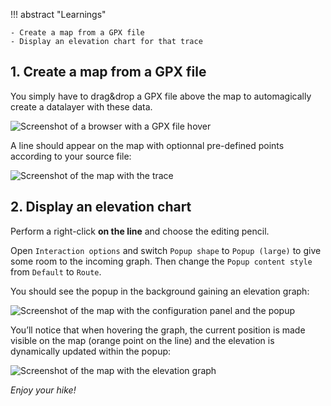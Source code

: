 !!! abstract "Learnings"

    - Create a map from a GPX file
    - Display an elevation chart for that trace


## 1. Create a map from a GPX file

You simply have to drag&drop a GPX file above the map to automagically create a datalayer with these data.

![Screenshot of a browser with a GPX file hover](../../static/tutoriels/gpx-import-drag-and-drop.png)

A line should appear on the map with optionnal pre-defined points according to your source file:

![Screenshot of the map with the trace](../../static/tutoriels/gpx-import-result.png)


## 2. Display an elevation chart

Perform a right-click **on the line** and choose the editing pencil.


Open `Interaction options` and switch `Popup shape` to `Popup (large)` to give some room to the incoming graph.
Then change the `Popup content style` from `Default` to `Route`.

You should see the popup in the background gaining an elevation graph:


![Screenshot of the map with the configuration panel and the popup](../../static/tutoriels/gpx-configuration-popup.png)

You’ll notice that when hovering the graph, the current position is made visible on the map (orange point on the line) and the elevation is dynamically updated within the popup:

![Screenshot of the map with the elevation graph](../../static/tutoriels/gpx-elevation-graph.png)

*Enjoy your hike!*
